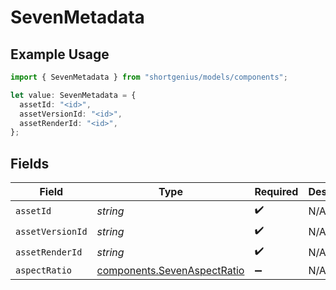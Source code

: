 # SevenMetadata

## Example Usage

```typescript
import { SevenMetadata } from "shortgenius/models/components";

let value: SevenMetadata = {
  assetId: "<id>",
  assetVersionId: "<id>",
  assetRenderId: "<id>",
};
```

## Fields

| Field                                                                      | Type                                                                       | Required                                                                   | Description                                                                |
| -------------------------------------------------------------------------- | -------------------------------------------------------------------------- | -------------------------------------------------------------------------- | -------------------------------------------------------------------------- |
| `assetId`                                                                  | *string*                                                                   | :heavy_check_mark:                                                         | N/A                                                                        |
| `assetVersionId`                                                           | *string*                                                                   | :heavy_check_mark:                                                         | N/A                                                                        |
| `assetRenderId`                                                            | *string*                                                                   | :heavy_check_mark:                                                         | N/A                                                                        |
| `aspectRatio`                                                              | [components.SevenAspectRatio](../../models/components/sevenaspectratio.md) | :heavy_minus_sign:                                                         | N/A                                                                        |